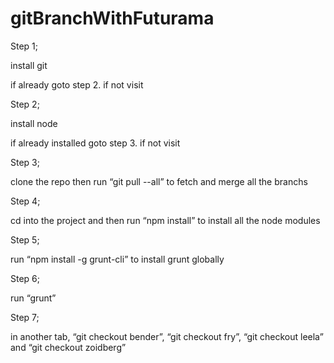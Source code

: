 # gitBranchWithFuturama

Step 1;

install git

if already goto step 2. if not visit

Step 2;

install node

if already installed goto step 3. if not visit 

Step 3;

clone the repo then run “git pull --all” to fetch and merge all the branchs

Step 4;

cd into the project and then run “npm install” to install all the node modules

Step 5;

run “npm install -g grunt-cli” to install grunt globally

Step 6;

run “grunt”

Step 7;

in another tab, “git checkout bender”, “git checkout fry”, “git checkout leela” and “git checkout zoidberg”
